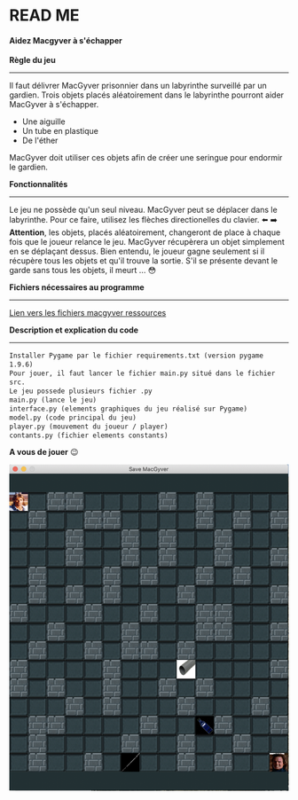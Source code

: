 # READ ME
#### Aidez Macgyver à s'échapper
**Règle du jeu**

________________________________
Il faut délivrer MacGyver prisonnier dans un labyrinthe surveillé par un gardien. Trois objets placés aléatoirement dans le labyrinthe pourront aider MacGyver à s'échapper.

* Une aiguille
* Un tube en plastique
* De l'éther

MacGyver doit utiliser ces objets afin de créer une seringue pour endormir le gardien.

**Fonctionnalités**
________________________________
Le jeu ne possède qu'un seul niveau. MacGyver peut se déplacer dans le labyrinthe. Pour ce faire, utilisez les flèches directionelles du clavier. :arrow_left: :arrow_right:
**Attention**, les objets, placés aléatoirement, changeront de place à chaque fois que le joueur relance le jeu.
MacGyver récupèrera un objet simplement en se déplaçant dessus.
Bien entendu, le joueur gagne seulement si il récupère tous les objets et qu'il trouve la sortie. S'il se présente devant le garde sans tous les objets, il meurt ... :flushed:


**Fichiers nécessaires au programme**
________________________________

[Lien vers les fichiers macgyver ressources](https://s3-eu-west-1.amazonaws.com/course.oc-static.com/projects/macgyver_ressources.zip)

**Description et explication du code**

________________________________

```
Installer Pygame par le fichier requirements.txt (version pygame 1.9.6)
Pour jouer, il faut lancer le fichier main.py situé dans le fichier src.
Le jeu possede plusieurs fichier .py
main.py (lance le jeu)
interface.py (elements graphiques du jeu réalisé sur Pygame)
model.py (code principal du jeu)
player.py (mouvement du joueur / player)
contants.py (fichier elements constants)
```
**A vous de jouer** :wink:

![Game](/ressource/Game.png)

